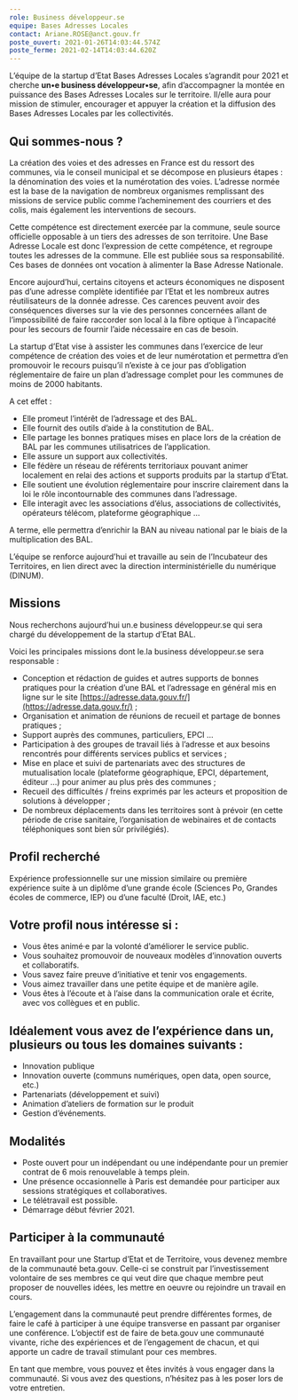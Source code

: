```yaml
---
role: Business développeur.se
equipe: Bases Adresses Locales
contact: Ariane.ROSE@anct.gouv.fr
poste_ouvert: 2021-01-26T14:03:44.574Z
poste_ferme: 2021-02-14T14:03:44.620Z
---
```

L’équipe de la startup d’Etat Bases Adresses Locales s’agrandit pour 2021 et cherche **un•e business développeur•se**, afin d’accompagner la montée en puissance des Bases Adresses Locales sur le territoire. Il/elle aura pour mission de stimuler, encourager et appuyer la création et la diffusion des Bases Adresses Locales par les collectivités.

## Qui sommes-nous ?

La création des voies et des adresses en France est du ressort des communes, via le conseil municipal et se décompose en plusieurs étapes : la dénomination des voies et la numérotation des voies. L’adresse normée est la base de la navigation de nombreux organismes remplissant des missions de service public comme l’acheminement des courriers et des colis, mais également les interventions de secours.

Cette compétence est directement exercée par la commune, seule source officielle opposable à un tiers des adresses de son territoire. Une Base Adresse Locale est donc l’expression de cette compétence, et regroupe toutes les adresses de la commune. Elle est publiée sous sa responsabilité. Ces bases de données ont vocation à alimenter la Base Adresse Nationale.

Encore aujourd’hui, certains citoyens et acteurs économiques ne disposent pas d’une adresse complète identifiée par l’Etat et les nombreux autres réutilisateurs de la donnée adresse. Ces carences peuvent avoir des conséquences diverses sur la vie des personnes concernées allant de l’impossibilité de faire raccorder son local à la fibre optique à l’incapacité pour les secours de fournir l’aide nécessaire en cas de besoin.

La startup d’Etat vise à assister les communes dans l’exercice de leur compétence de création des voies et de leur numérotation et permettra d’en promouvoir le recours puisqu’il n’existe à ce jour pas d’obligation réglementaire de faire un plan d’adressage complet pour les communes de moins de 2000 habitants.

A cet effet :
- Elle promeut l’intérêt de l’adressage et des BAL.
- Elle fournit des outils d’aide à la constitution de BAL.
- Elle partage les bonnes pratiques mises en place lors de la création de BAL par les communes utilisatrices de l’application.
- Elle assure un support aux collectivités.
- Elle fédère un réseau de référents territoriaux pouvant animer localement en relai des actions et supports produits par la startup d’Etat.
- Elle soutient une évolution réglementaire pour inscrire clairement dans la loi le rôle incontournable des communes dans l’adressage.
- Elle interagit avec les associations d’élus, associations de collectivités, opérateurs télécom, plateforme géographique …

A terme, elle permettra d’enrichir la BAN au niveau national par le biais de la multiplication des BAL.

L’équipe se renforce aujourd’hui et travaille au sein de l’Incubateur des Territoires, en lien direct avec la direction interministérielle du numérique (DINUM).

## Missions

Nous recherchons aujourd’hui un.e business développeur.se qui sera chargé du développement de la startup d’Etat BAL.

Voici les principales missions dont le.la business développeur.se sera responsable :

- Conception et rédaction de guides et autres supports de bonnes pratiques pour la création d’une BAL et l’adressage en général mis en ligne sur le site [https://adresse.data.gouv.fr/](https://adresse.data.gouv.fr/) ;
- Organisation et animation de réunions de recueil et partage de bonnes pratiques ;
- Support auprès des communes, particuliers, EPCI …
- Participation à des groupes de travail liés à l’adresse et aux besoins rencontrés pour différents services publics et services ;
- Mise en place et suivi de partenariats avec des structures de mutualisation locale (plateforme géographique, EPCI, département, éditeur …) pour animer au plus près des communes ;
- Recueil des difficultés / freins exprimés par les acteurs et proposition de solutions à développer ;
- De nombreux déplacements dans les territoires sont à prévoir (en cette période de crise sanitaire, l’organisation de webinaires et de contacts téléphoniques sont bien sûr privilégiés).

## Profil recherché

Expérience professionnelle sur une mission similaire ou première expérience suite à un diplôme d’une grande école (Sciences Po, Grandes écoles de commerce, IEP) ou d’une faculté (Droit, IAE, etc.)

## Votre profil nous intéresse si :

- Vous êtes animé·e par la volonté d’améliorer le service public.
- Vous souhaitez promouvoir de nouveaux modèles d’innovation ouverts et collaboratifs.
- Vous savez faire preuve d’initiative et tenir vos engagements.
- Vous aimez travailler dans une petite équipe et de manière agile.
- Vous êtes à l’écoute et à l’aise dans la communication orale et écrite, avec vos collègues et en public.

## Idéalement vous avez de l’expérience dans un, plusieurs ou tous les domaines suivants :

- Innovation publique
- Innovation ouverte (communs numériques, open data, open source, etc.)
- Partenariats (développement et suivi)
- Animation d’ateliers de formation sur le produit
- Gestion d’événements.

## Modalités
- Poste ouvert pour un indépendant ou une indépendante pour un premier contrat de 6 mois renouvelable à temps plein.
- Une présence occasionnelle à Paris est demandée pour participer aux sessions stratégiques et collaboratives.
- Le télétravail est possible.
- Démarrage début février 2021.

## Participer à la communauté

En travaillant pour une Startup d’Etat et de Territoire, vous devenez membre de la communauté beta.gouv. Celle-ci se construit par l’investissement volontaire de ses membres ce qui veut dire que chaque membre peut proposer de nouvelles idées, les mettre en oeuvre ou rejoindre un travail en cours.

L’engagement dans la communauté peut prendre différentes formes, de faire le café à participer à une équipe transverse en passant par organiser une conférence.
L’objectif est de faire de beta.gouv une communauté vivante, riche des expériences et de l’engagement de chacun, et qui apporte un cadre de travail stimulant pour ces membres.

En tant que membre, vous pouvez et êtes invités à vous engager dans la communauté. Si vous avez des questions, n’hésitez pas à les poser lors de votre entretien.
